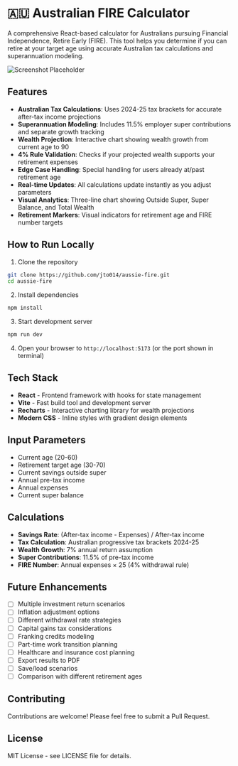 # 🇦🇺 Australian FIRE Calculator

A comprehensive React-based calculator for Australians pursuing Financial Independence, Retire Early (FIRE). This tool helps you determine if you can retire at your target age using accurate Australian tax calculations and superannuation modeling.

![Screenshot Placeholder](./screenshot.png)

## Features

- **Australian Tax Calculations**: Uses 2024-25 tax brackets for accurate after-tax income projections
- **Superannuation Modeling**: Includes 11.5% employer super contributions and separate growth tracking
- **Wealth Projection**: Interactive chart showing wealth growth from current age to 90
- **4% Rule Validation**: Checks if your projected wealth supports your retirement expenses
- **Edge Case Handling**: Special handling for users already at/past retirement age
- **Real-time Updates**: All calculations update instantly as you adjust parameters
- **Visual Analytics**: Three-line chart showing Outside Super, Super Balance, and Total Wealth
- **Retirement Markers**: Visual indicators for retirement age and FIRE number targets

## How to Run Locally

1. Clone the repository
```bash
git clone https://github.com/jto014/aussie-fire.git
cd aussie-fire
```

2. Install dependencies
```bash
npm install
```

3. Start development server
```bash
npm run dev
```

4. Open your browser to `http://localhost:5173` (or the port shown in terminal)

## Tech Stack

- **React** - Frontend framework with hooks for state management
- **Vite** - Fast build tool and development server
- **Recharts** - Interactive charting library for wealth projections
- **Modern CSS** - Inline styles with gradient design elements

## Input Parameters

- Current age (20-60)
- Retirement target age (30-70)  
- Current savings outside super
- Annual pre-tax income
- Annual expenses
- Current super balance

## Calculations

- **Savings Rate**: (After-tax income - Expenses) / After-tax income
- **Tax Calculation**: Australian progressive tax brackets 2024-25
- **Wealth Growth**: 7% annual return assumption
- **Super Contributions**: 11.5% of pre-tax income
- **FIRE Number**: Annual expenses × 25 (4% withdrawal rule)

## Future Enhancements

- [ ] Multiple investment return scenarios
- [ ] Inflation adjustment options
- [ ] Different withdrawal rate strategies
- [ ] Capital gains tax considerations
- [ ] Franking credits modeling
- [ ] Part-time work transition planning
- [ ] Healthcare and insurance cost planning
- [ ] Export results to PDF
- [ ] Save/load scenarios
- [ ] Comparison with different retirement ages

## Contributing

Contributions are welcome! Please feel free to submit a Pull Request.

## License

MIT License - see LICENSE file for details.
